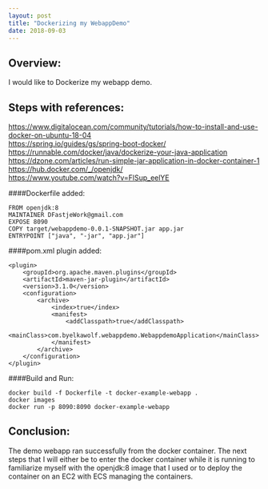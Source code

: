 ```yaml
---
layout: post 
title: "Dockerizing my WebappDemo" 
date: 2018-09-03
---
```

## Overview:  
I would like to Dockerize my webapp demo. 

## Steps with references:   

https://www.digitalocean.com/community/tutorials/how-to-install-and-use-docker-on-ubuntu-18-04  
https://spring.io/guides/gs/spring-boot-docker/  
https://runnable.com/docker/java/dockerize-your-java-application  
https://dzone.com/articles/run-simple-jar-application-in-docker-container-1  
https://hub.docker.com/_/openjdk/  
https://www.youtube.com/watch?v=FlSup_eelYE  
  
####Dockerfile added:
```$xslt
FROM openjdk:8
MAINTAINER DFastjeWork@gmail.com
EXPOSE 8090
COPY target/webappdemo-0.0.1-SNAPSHOT.jar app.jar
ENTRYPOINT ["java", "-jar", "app.jar"]
```

####pom.xml plugin added:
```$xslt
<plugin>
    <groupId>org.apache.maven.plugins</groupId>
    <artifactId>maven-jar-plugin</artifactId>
    <version>3.1.0</version>
    <configuration>
        <archive>
            <index>true</index>
            <manifest>
                <addClasspath>true</addClasspath>
                <mainClass>com.byelkawolf.webappdemo.WebappdemoApplication</mainClass>
            </manifest>
        </archive>
    </configuration>
</plugin>
```
  
####Build and Run:
```$xslt
docker build -f Dockerfile -t docker-example-webapp .
docker images
docker run -p 8090:8090 docker-example-webapp
```

## Conclusion:
The demo webapp ran successfully from the docker container. The next steps that I will either be to enter the docker 
container while it is running to familiarize myself with the openjdk:8 image that I used or to deploy the container on 
an EC2 with ECS managing the containers. 